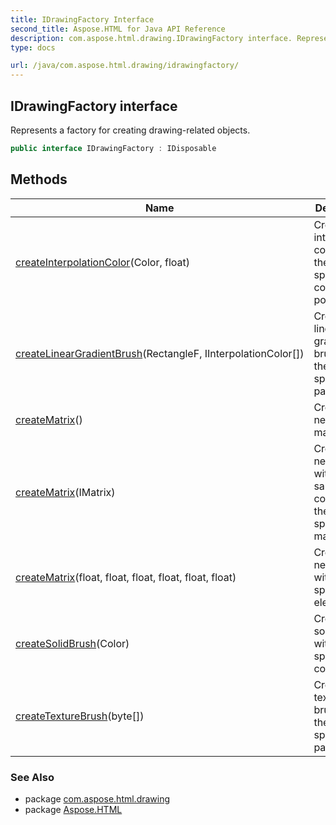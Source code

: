 ```yaml
---
title: IDrawingFactory Interface
second_title: Aspose.HTML for Java API Reference
description: com.aspose.html.drawing.IDrawingFactory interface. Represents a factory for creating drawing-related objects
type: docs

url: /java/com.aspose.html.drawing/idrawingfactory/
---
```

## IDrawingFactory interface

Represents a factory for creating drawing-related objects.

```java
public interface IDrawingFactory : IDisposable
```

## Methods

| Name | Description |
| --- | --- |
| [createInterpolationColor](../../com.aspose.html.drawing/idrawingfactory/createinterpolationcolor/)(Color, float) | Creates an interpolation color with the specified color and position. |
| [createLinearGradientBrush](../../com.aspose.html.drawing/idrawingfactory/createlineargradientbrush/)(RectangleF, IInterpolationColor[]) | Creates a linear gradient brush with the specified parameters. |
| [createMatrix](../../com.aspose.html.drawing/idrawingfactory/creatematrix/#creatematrix)() | Creates a new identity matrix. |
| [createMatrix](../../com.aspose.html.drawing/idrawingfactory/creatematrix/#creatematrix_1)(IMatrix) | Creates a new matrix with the same contents as the specified matrix. |
| [createMatrix](../../com.aspose.html.drawing/idrawingfactory/creatematrix/#creatematrix_2)(float, float, float, float, float, float) | Creates a new matrix with the specified elements. |
| [createSolidBrush](../../com.aspose.html.drawing/idrawingfactory/createsolidbrush/)(Color) | Creates a solid brush with the specified color. |
| [createTextureBrush](../../com.aspose.html.drawing/idrawingfactory/createtexturebrush/)(byte[]) | Creates a texture brush with the specified parameters. |

### See Also

* package [com.aspose.html.drawing](../../com.aspose.html.drawing/)
* package [Aspose.HTML](../../)
